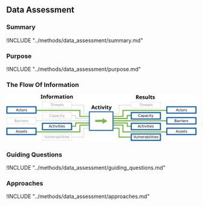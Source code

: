 ## Data Assessment

### Summary

!INCLUDE "../methods/data_assessment/summary.md"

### Purpose

!INCLUDE "../methods/data_assessment/purpose.md"

### The Flow Of Information

![Data Assessment Information Flow](content/images/info_flows/data_assessment.svg)

### Guiding Questions

!INCLUDE "../methods/data_assessment/guiding_questions.md"

### Approaches

!INCLUDE "../methods/data_assessment/approaches.md"


